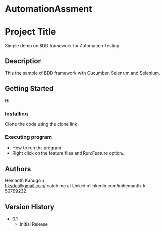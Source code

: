 # AutomationAssment

# Project Title

Simple demo on BDD framework for Automation Testing

## Description

This the sample of BDD framework with Cucumber, Selenium and Selenium.

## Getting Started

Hi  

### Installing

Clone the code using the clone link

### Executing program

* How to run the program
* Right click on the feature files and Run:Feature option/.


## Authors
Hemanth Kanugolu  
hksdet@gmail.com/
catch me at LinkedIn:linkedin.com/in/hemanth-k-50769232

## Version History

* 0.1
    * Initial Release
